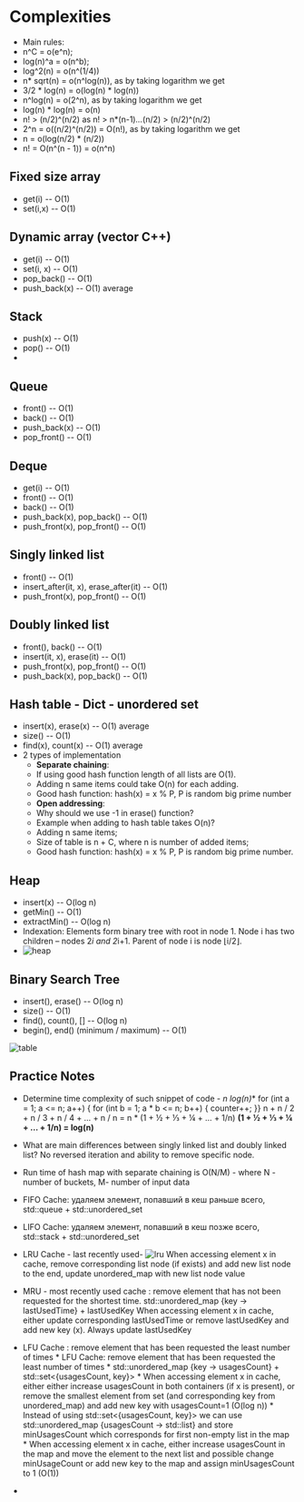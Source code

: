 # Complexities

* Main rules: 
* n^C = o(e^n);
* log(n)^a = o(n^b);
* log^2(n) = o(n^(1/4))
* n* sqrt(n) = o(n^log(n)), as by taking logarithm we get 
* 3/2 * log(n) = o(log(n) * log(n))
* n^log(n) = o(2^n), as by taking logarithm we get
* log(n) * log(n) = o(n)
* n! > (n/2)^(n/2) as n! > n*(n-1)*...*(n/2) > (n/2)^(n/2)
* 2^n = o((n/2)^(n/2)) = O(n!), as by taking logarithm we get
* n = o(log(n/2) * (n/2)) 
* n! = O(n^(n - 1)) = o(n^n)


## Fixed size array
* get(i) -- O(1)
* set(i,x) -- O(1)

## Dynamic array (vector C++)
* get(i) -- O(1)
* set(i, x) -- O(1)
* pop_back() -- O(1)
* push_back(x) -- O(1) average

## Stack 
* push(x) -- O(1)
* pop() -- O(1)
* 
## Queue 
* front() -- O(1)
* back() -- O(1)
* push_back(x) -- O(1)
* pop_front() -- O(1)

## Deque
* get(i) -- O(1)
* front() -- O(1)
* back() -- O(1)
* push_back(x), pop_back() -- O(1)
* push_front(x), pop_front() -- O(1)

## Singly linked list
* front() -- O(1)
* insert_after(it, x), erase_after(it) -- O(1)
* push_front(x), pop_front() -- O(1)

## Doubly linked list
* front(), back() -- O(1)
* insert(it, x), erase(it) -- O(1)
* push_front(x), pop_front() -- O(1)
* push_back(x), pop_back() -- O(1)

## Hash table - Dict - unordered set
* insert(x), erase(x) -- O(1) average
* size() -- O(1)
* find(x), count(x) -- O(1) average
* 2 types of implementation
    * **Separate chaining**:
    * If using good hash function length of all lists are O(1).
    * Adding n same items could take O(n) for each adding.
    * Good hash function: hash(x) = x % P, P is random big prime number
    * **Open addressing**:
    * Why should we use -1 in erase() function? 
    * Example when adding to hash table takes O(n)? 
    * Adding n same items; 
    * Size of table is n + C, where n is number of added items;
    * Good hash function: hash(x) = x % P, P is random big prime number.

## Heap 
* insert(x) -- O(log n) 
* getMin() -- O(1)
* extractMin() -- O(log n)
* Indexation: Elements form binary tree with root in node 1. Node i has two children – nodes 2*i and 2*i+1. Parent of node i is node ⌊i/2⌋.
* ![heap](https://user-images.githubusercontent.com/67040252/117632408-ecc1b900-b19e-11eb-92ec-94de9cd64542.JPG)

## Binary Search Tree
* insert(), erase() -- O(log n)
* size() -- O(1)
* find(), count(), [] -- O(log n)
* begin(), end() (minimum / maximum) -- O(1)



![table](https://user-images.githubusercontent.com/67040252/117632675-285c8300-b19f-11eb-8679-7bc29afafbfe.JPG)

## Practice Notes
* Determine time complexity of such snippet of code - **n* log(n)**
      for (int a = 1; a <= n; a++) { 
        for (int b = 1; a * b <= n; b++) {
          counter++;
        }}
      n + n / 2 + n / 3 + n / 4 + … + n / n = n * (1 + ½ + ⅓ + ¼ + … + 1/n) 
      **(1 + ½ + ⅓ + ¼ + … + 1/n) = log(n)**
* What are main differences between singly linked list and doubly linked list? No reversed iteration and ability to remove specific node.
* Run time of hash map with separate chaining is O(N/M) - where N - number of buckets, M- number of input data
* FIFO Cache: удаляем элемент, попавший в кеш раньше всего, std::queue + std::unordered_set
* LIFO Cache: удаляем элемент, попавший в кеш позже всего, std::stack + std::unordered_set
* LRU Cache - last recently used- ![lru](https://user-images.githubusercontent.com/67040252/117773264-eba19200-b259-11eb-8879-306b26ffbfb6.JPG) When accessing element x in cache, remove corresponding list node (if exists) and add new list node to the end, update unordered_map with new list node value
* MRU - most recently used cache : remove element that has not been requested for the shortest time. std::unordered_map {key -> lastUsedTime} + lastUsedKey
When accessing element x in cache, either update corresponding lastUsedTime or remove lastUsedKey and add new key (x). Always update lastUsedKey
* LFU Cache : remove element that has been requested the least number of times
         * LFU Cache: remove element that has been requested the least number of times
         * std::unordered_map {key -> usagesCount} + std::set<{usagesCount, key}>
         * When accessing element x in cache, either either increase usagesCount in both containers (if x is present), or remove the smallest element from set (and corresponding key from unordered_map) and add new key with usagesCount=1 (O(log n))
         * Instead of using std::set<{usagesCount, key}> we can use std::unordered_map {usagesCount -> std::list<key>} and store minUsagesCount which corresponds for first non-empty list in the map
         * When accessing element x in cache, either increase usagesCount in the map and move the element to the next list and possible change minUsageCount or add new key to the map and assign minUsagesCount to 1 (O(1))

* 



   
      







